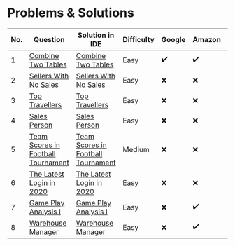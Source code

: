 # Problems & Solutions

|No.| Question | Solution in IDE | Difficulty|Google|Amazon|Apple|Facebook/Meta|Microsoft|Adobe|Airbnb|Bloomberg|DE Shaw|Goldman Sachs|LinkedIn|Netflix|Reddit|Spotify|Tesla|TikTok|Twitter|Uber|Others|
|---|---|---|---|---|---|---|---|---|---|---|---|---|---|---|---|---|---|---|---|---|---|---|
| 1 | [Combine Two Tables](https://leetcode.com/problems/combine-two-tables/) | [Combine Two Tables](https://github.com/aurimas13/Solutions-To-Problems/blob/main/LeetCode/Pandas%20Solutions/Combine%20Two%20Tables/combine_two_tables.py) | Easy |:heavy_check_mark:|:heavy_check_mark:|:heavy_check_mark:|:heavy_check_mark:|:heavy_check_mark:|:x:|:x:|:x:|:x:|:x:|:x:|:x:|:x:|:x:|:x:|:x:|:x:|:x:|:x:|
| 2 | [Sellers With No Sales](https://leetcode.com/problems/sellers-with-no-sales/) | [Sellers With No Sales](https://github.com/aurimas13/Solutions-To-Problems/blob/main/LeetCode/Pandas%20Solutions/Sellers%20With%20No%20Sales/sellers.py) | Easy |:x:|:x:|:x:|:x:|:x:|:x:|:x:|:x:|:x:|:x:|:x:|:x:|:x:|:x:|:x:|:x:|:x:|:x:|:x:|
| 3 | [Top Travellers](https://leetcode.com/problems/top-travellers/) | [Top Travellers](https://github.com/aurimas13/Solutions-To-Problems/blob/main/LeetCode/Pandas%20Solutions/top_travellers.py) | Easy |:x:|:x:|:x:|:x:|:x:|:x:|:x:|:x:|:x:|:x:|:x:|:x:|:x:|:x:|:x:|:x:|:x:|:x:|:heavy_check_mark:|
| 4 | [Sales Person](https://leetcode.com/problems/sales-person/) | [Sales Person](https://github.com/aurimas13/Solutions-To-Problems/blob/main/LeetCode/Pandas%20Solutions/Sales%20Person/person.py) | Easy  |:x:|:x:|:x:|:x:|:x:|:x:|:x:|:x:|:x:|:x:|:x:|:x:|:x:|:x:|:x:|:x:|:x:|:x:|:x:|
| 5 | [Team Scores in Football Tournament](https://leetcode.com/problems/team-scores-in-football-tournament/) | [Team Scores in Football Tournament](https://github.com/aurimas13/Solutions-To-Problems/blob/main/LeetCode/Pandas%20Solutions/Team%20Scores%20in%20Football%20Tournament/football_tournament.py) | Medium |:x:|:x:|:x:|:x:|:x:|:x:|:x:|:x:|:x:|:x:|:x:|:x:|:x:|:x:|:x:|:x:|:x:|:x:|:heavy_check_mark:|
| 6 | [The Latest Login in 2020](https://leetcode.com/problems/the-latest-login-in-2020/) | [The Latest Login in 2020](https://github.com/aurimas13/Solutions-To-Problems/blob/main/LeetCode/SQL%20Solutions/The%20Latest%20Login%20in%202020/latest.sql) | Easy |:x:|:x:|:x:|:x:|:x:|:x:|:x:|:x:|:x:|:x:|:x:|:x:|:x:|:x:|:x:|:x:|:x:|:x:|:heavy_check_mxark:| 
| 7 | [Game Play Analysis I](https://leetcode.com/problems/game-play-analysis-i/) | [Game Play Analysis I](https://github.com/aurimas13/Solutions-To-Problems/blob/main/LeetCode/Pandas%20Solutions/Game%20Play%20Analysis%20I/game_play_analysis_i.py) | Easy |:x:|:heavy_check_mark:|:x:|:x:|:x:|:heavy_check_mark:|:x:|:heavy_check_mark:|:x:|:x:|:x:|:x:|:x:|:x:|:x:|:x:|:x:|:x:|:heavy_check_mark:| 
| 8 | [Warehouse Manager](https://leetcode.com/problems/warehouse-manager/) | [Warehouse Manager](https://github.com/aurimas13/Solutions-To-Problems/blob/main/LeetCode/Pandas%20Solutions/Warehouse%20Manager/warehouse_manager.py) | Easy |:x:|:heavy_check_mark:|:x:|:x:|:x:|:x:|:x:|:x:|:x:|:x:|:x:|:x:|:x:|:x:|:x:|:x:|:x:|:x:|:x:| 

<!-- |Google|Amazon|Apple|Facebook|Microsoft|Adobe|Airbnb|Bloomberg|DE Shaw|Goldman Sachs|LinkedIn|Netflix|Reddit|Spotify|Tesla|TikTok|Twitter|Uber|Others| -->
<!-- :x:|:x:|:x:|:x:|:x:|:x:|:x:|:x:|:x:|:x:|:x:|:x:|:x:|:x:|:x:|:x:|:x:|:x:|:x:| -->
